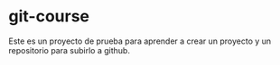 # git-course
Este es un proyecto de prueba para aprender a crear un proyecto y un repositorio para subirlo a github.
